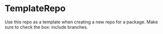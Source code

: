 # TemplateRepo
Use this repo as a template when creating a new repo for a package.
Make sure to check the box: include branches.
